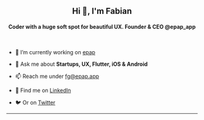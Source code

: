 <h2 align="center">Hi 👋, I'm Fabian</h2>
<h4 align="center">Coder with a huge soft spot for beautiful UX. Founder & CEO @epap_app</h4>
<br>

- 🔭 I’m currently working on [epap](https://epap.app)

- 💬 Ask me about **Startups, UX, Flutter, iOS & Android**

- 📫 Reach me under fg@epap.app

- 📄 Find me on [LinkedIn](https://www.linkedin.com/in/fabiangruss/)

- 🐦 Or on [Twitter](https://www.twitter.com/fabiangruss/)
 ****
